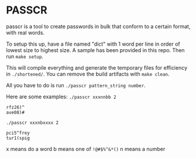 # PASSCR

passcr is a tool to create passwords in bulk that conform to a certain format, with real words.

To setup this up, have a file named "dict" with 1 word per line in order of lowest size to highest size. A sample has been provided in this repo. Then run `make setup`.

This will compile everything and generate the temporary files for efficiency in `./shortened/`. You can remove the build artifacts with `make clean`.

All you have to do is run `./passcr pattern_string number`.

Here are some examples: 
`./passcr xxxnnbb 2`
```
rfz26)^
ave08)#
```

`./passcr xxxnbxxxx 2`
```
pci5^frey
tur1(spig
```

x means do a word
b means one of `!@#$%^&*()`
n means a number

